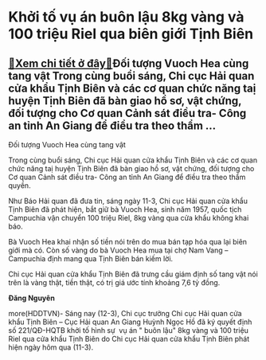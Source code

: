 Khởi tố vụ án buôn lậu 8kg vàng và 100 triệu Riel qua biên giới Tịnh Biên
=========================================================================

[:gift:Xem chi tiết ở đây:gift:](https://hddtvn.com/khoi-to-vu-an-buon-lau-8kg-vang-va-100-trieu-riel-qua-bien-gioi-tinh-bien/)Đối tượng Vuoch Hea cùng tang vật Trong cùng buổi sáng, Chi cục Hải quan cửa khẩu Tịnh Biên và các cơ quan chức năng taị huyện Tịnh Biên đã bàn giao hồ sơ, vật chứng, đối tượng cho Cơ quan Cảnh sát điều tra- Công an tỉnh An Giang để điều tra theo thẩm …
-------------------------------------------------------------------------------------------------------------------------------------------------------------------------------------------------------------------------------------------------------------







 






 Đối tượng Vuoch Hea cùng tang vật 


Trong cùng buổi sáng, Chi cục Hải quan cửa khẩu Tịnh Biên và các cơ quan chức năng taị huyện Tịnh Biên đã bàn giao hồ sơ, vật chứng, đối tượng cho Cơ quan Cảnh sát điều tra- Công an tỉnh An Giang để điều tra theo thẩm quyền.


Như Báo Hải quan đã đưa tin, sáng ngày 11-3, Chi cục Hải quan cửa khẩu Tịnh Biên đã phát hiện, bắt giữ bà Vuoch Hea, sinh năm 1957, quốc tịch Campuchia vận chuyển 100 triệu Riel, 8kg vàng qua cửa khẩu không khai báo. 


Bà Vuoch Hea khai nhận số tiền nói trên do mua bán tạp hóa qua lại biên giới mà có. Còn số vàng do bà Vuoch Hea mua tại chợ Nam Vang – Campuchia định mang qua Tịnh Biên bán kiếm lời. 


 Chi cục Hải quan cửa khẩu Tịnh Biên đã trưng cầu giám định số tang vật nói trên là vàng thật, tiền thật, có trị giá ước tính khoảng 7,6 tỷ đồng. 






**Đăng Nguyên**



more(HDDTVN)- Sáng nay (12-3), Chi cục trưởng Chi cục Hải quan cửa khẩu Tịnh Biên – Cục Hải quan An Giang Huỳnh Ngọc Hồ đã ký quyết định số 221/QĐ-HQTB khởi tố hình sự  vụ án " buôn lậu" 8kg vàng và 100 triệu Riel qua cửa khẩu Tịnh Biên do Chi cục Hải quan cửa khẩu Tịnh Biên phát hiện ngày hôm qua (11-3).


